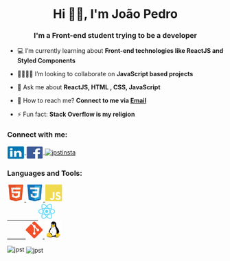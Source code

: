 <h1 align="center">Hi 👋🏻, I'm João Pedro</h1>
<h3 align="center">I'm a Front-end student trying to be a developer</h3>

- 💻 I’m currently learning about **Front-end technologies like ReactJS and Styled Components**

- 🤜🏻🤛🏻 I’m looking to collaborate on **JavaScript based projects**

- 💬 Ask me about **ReactJS, HTML , CSS, JavaScript**

- 📧 How to reach me? **Connect to me via [Email](jpst_2001?hotmail.com)**

- ⚡ Fun fact: **Stack Overflow is my religion**

<p align="left">
<h3 align="left">Connect with me:</h3>
<a href="https://www.linkedin.com/in/jo%C3%A3o-pedro-teixeira-ba893b186/" target="blank"><img align="center" src="https://raw.githubusercontent.com/devicons/devicon/master/icons/linkedin/linkedin-original.svg" alt="linkedin" height="30" width="40" /> </a>
<a href="https://www.facebook.com/profile.php?id=100003010857756" target="blank"><img align="center" src="https://raw.githubusercontent.com/devicons/devicon/master/icons/facebook/facebook-original.svg" alt="jpstFb" height="30" width="40" /> </a>
<a href="https://www.instagram.com/jpst5/" target="blank"><img align="center" src="https://image.flaticon.com/icons/png/128/1384/1384063.png" alt="jpstinsta" height="30" width="40" /> </a>

<h3 align="left">Languages and Tools:</h3>
<p align="left">  
    <a href="https://www.w3.org/html/" target="_blank"> 
        <code><img src="https://raw.githubusercontent.com/devicons/devicon/master/icons/html5/html5-original.svg" alt="html5" width="40" height="40"/></code> 
    </a>  
    <a href="https://www.w3schools.com/css/" target="_blank"> 
        <code><img src="https://raw.githubusercontent.com/devicons/devicon/master/icons/css3/css3-original.svg" alt="css3" width="40" height="40"/></code>  
    </a> 
    <a href="https://developer.mozilla.org/en-US/docs/Web/JavaScript" target="_blank"> 
        <code><img src="https://raw.githubusercontent.com/devicons/devicon/master/icons/javascript/javascript-plain.svg" alt="javascript" width="40" height="40"/></code>  
    </a>
    <a href="https://reactjs.org/" target="_blank"> 
        <code>
          <img src="https://raw.githubusercontent.com/devicons/devicon/master/icons/react/react-original.svg" alt="react" width="40" height="40"/>
      </code>  
    <a href="https://git-scm.com/" target="_blank"> 
        <code><img src="https://raw.githubusercontent.com/devicons/devicon/master/icons/git/git-original.svg" alt="git" width="40" height="40"/></code>  
    </a> 
    <a href="https://www.linux.org/" target="_blank"> 
        <code><img src="https://raw.githubusercontent.com/devicons/devicon/master/icons/linux/linux-original.svg" alt="linux" width="40" height="40"/></code>  
    </a> 
</p>

<p><img align="left" src="https://github-readme-stats.vercel.app/api/top-langs/?username=JPST-Developer&layout=compact&theme=midnight-purple" alt="jpst" /></p>
<p>&nbsp;<img align="center" src="https://github-readme-stats.vercel.app/api?username=JPST-Developer&show_icons=true&theme=midnight-purple" alt="jpst" /></p>
